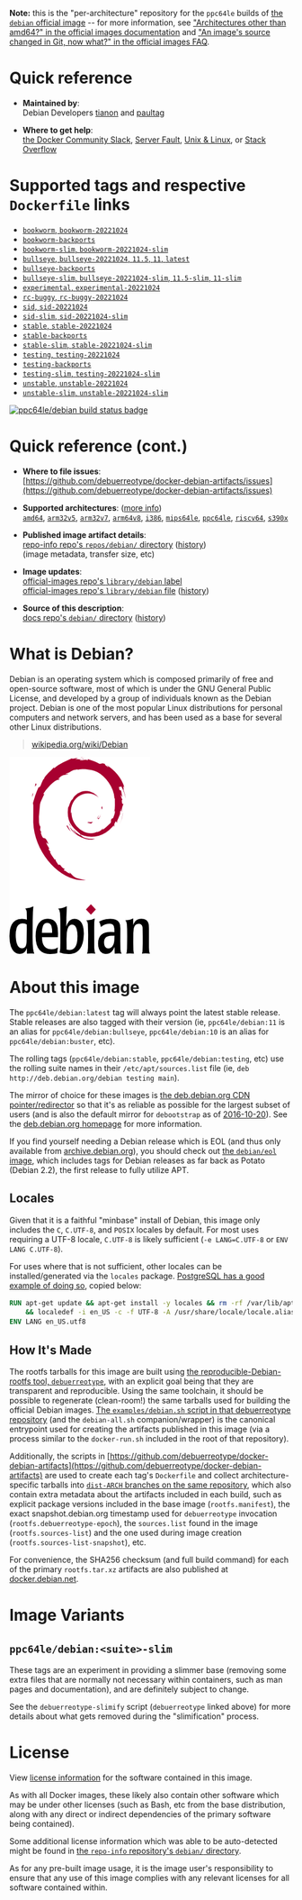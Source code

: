 <!--

********************************************************************************

WARNING:

    DO NOT EDIT "debian/README.md"

    IT IS AUTO-GENERATED

    (from the other files in "debian/" combined with a set of templates)

********************************************************************************

-->

**Note:** this is the "per-architecture" repository for the `ppc64le` builds of [the `debian` official image](https://hub.docker.com/_/debian) -- for more information, see ["Architectures other than amd64?" in the official images documentation](https://github.com/docker-library/official-images#architectures-other-than-amd64) and ["An image's source changed in Git, now what?" in the official images FAQ](https://github.com/docker-library/faq#an-images-source-changed-in-git-now-what).

# Quick reference

-	**Maintained by**:  
	Debian Developers [tianon](https://qa.debian.org/developer.php?login=tianon) and [paultag](https://qa.debian.org/developer.php?login=paultag)

-	**Where to get help**:  
	[the Docker Community Slack](https://dockr.ly/slack), [Server Fault](https://serverfault.com/help/on-topic), [Unix & Linux](https://unix.stackexchange.com/help/on-topic), or [Stack Overflow](https://stackoverflow.com/help/on-topic)

# Supported tags and respective `Dockerfile` links

-	[`bookworm`, `bookworm-20221024`](https://github.com/debuerreotype/docker-debian-artifacts/blob/69cfb73629b819a4ac763e4a3d5d5b59538d1973/bookworm/Dockerfile)
-	[`bookworm-backports`](https://github.com/debuerreotype/docker-debian-artifacts/blob/69cfb73629b819a4ac763e4a3d5d5b59538d1973/bookworm/backports/Dockerfile)
-	[`bookworm-slim`, `bookworm-20221024-slim`](https://github.com/debuerreotype/docker-debian-artifacts/blob/69cfb73629b819a4ac763e4a3d5d5b59538d1973/bookworm/slim/Dockerfile)
-	[`bullseye`, `bullseye-20221024`, `11.5`, `11`, `latest`](https://github.com/debuerreotype/docker-debian-artifacts/blob/69cfb73629b819a4ac763e4a3d5d5b59538d1973/bullseye/Dockerfile)
-	[`bullseye-backports`](https://github.com/debuerreotype/docker-debian-artifacts/blob/69cfb73629b819a4ac763e4a3d5d5b59538d1973/bullseye/backports/Dockerfile)
-	[`bullseye-slim`, `bullseye-20221024-slim`, `11.5-slim`, `11-slim`](https://github.com/debuerreotype/docker-debian-artifacts/blob/69cfb73629b819a4ac763e4a3d5d5b59538d1973/bullseye/slim/Dockerfile)
-	[`experimental`, `experimental-20221024`](https://github.com/debuerreotype/docker-debian-artifacts/blob/69cfb73629b819a4ac763e4a3d5d5b59538d1973/experimental/Dockerfile)
-	[`rc-buggy`, `rc-buggy-20221024`](https://github.com/debuerreotype/docker-debian-artifacts/blob/69cfb73629b819a4ac763e4a3d5d5b59538d1973/rc-buggy/Dockerfile)
-	[`sid`, `sid-20221024`](https://github.com/debuerreotype/docker-debian-artifacts/blob/69cfb73629b819a4ac763e4a3d5d5b59538d1973/sid/Dockerfile)
-	[`sid-slim`, `sid-20221024-slim`](https://github.com/debuerreotype/docker-debian-artifacts/blob/69cfb73629b819a4ac763e4a3d5d5b59538d1973/sid/slim/Dockerfile)
-	[`stable`, `stable-20221024`](https://github.com/debuerreotype/docker-debian-artifacts/blob/69cfb73629b819a4ac763e4a3d5d5b59538d1973/stable/Dockerfile)
-	[`stable-backports`](https://github.com/debuerreotype/docker-debian-artifacts/blob/69cfb73629b819a4ac763e4a3d5d5b59538d1973/stable/backports/Dockerfile)
-	[`stable-slim`, `stable-20221024-slim`](https://github.com/debuerreotype/docker-debian-artifacts/blob/69cfb73629b819a4ac763e4a3d5d5b59538d1973/stable/slim/Dockerfile)
-	[`testing`, `testing-20221024`](https://github.com/debuerreotype/docker-debian-artifacts/blob/69cfb73629b819a4ac763e4a3d5d5b59538d1973/testing/Dockerfile)
-	[`testing-backports`](https://github.com/debuerreotype/docker-debian-artifacts/blob/69cfb73629b819a4ac763e4a3d5d5b59538d1973/testing/backports/Dockerfile)
-	[`testing-slim`, `testing-20221024-slim`](https://github.com/debuerreotype/docker-debian-artifacts/blob/69cfb73629b819a4ac763e4a3d5d5b59538d1973/testing/slim/Dockerfile)
-	[`unstable`, `unstable-20221024`](https://github.com/debuerreotype/docker-debian-artifacts/blob/69cfb73629b819a4ac763e4a3d5d5b59538d1973/unstable/Dockerfile)
-	[`unstable-slim`, `unstable-20221024-slim`](https://github.com/debuerreotype/docker-debian-artifacts/blob/69cfb73629b819a4ac763e4a3d5d5b59538d1973/unstable/slim/Dockerfile)

[![ppc64le/debian build status badge](https://img.shields.io/jenkins/s/https/doi-janky.infosiftr.net/job/multiarch/job/ppc64le/job/debian.svg?label=ppc64le/debian%20%20build%20job)](https://doi-janky.infosiftr.net/job/multiarch/job/ppc64le/job/debian/)

# Quick reference (cont.)

-	**Where to file issues**:  
	[https://github.com/debuerreotype/docker-debian-artifacts/issues](https://github.com/debuerreotype/docker-debian-artifacts/issues)

-	**Supported architectures**: ([more info](https://github.com/docker-library/official-images#architectures-other-than-amd64))  
	[`amd64`](https://hub.docker.com/r/amd64/debian/), [`arm32v5`](https://hub.docker.com/r/arm32v5/debian/), [`arm32v7`](https://hub.docker.com/r/arm32v7/debian/), [`arm64v8`](https://hub.docker.com/r/arm64v8/debian/), [`i386`](https://hub.docker.com/r/i386/debian/), [`mips64le`](https://hub.docker.com/r/mips64le/debian/), [`ppc64le`](https://hub.docker.com/r/ppc64le/debian/), [`riscv64`](https://hub.docker.com/r/riscv64/debian/), [`s390x`](https://hub.docker.com/r/s390x/debian/)

-	**Published image artifact details**:  
	[repo-info repo's `repos/debian/` directory](https://github.com/docker-library/repo-info/blob/master/repos/debian) ([history](https://github.com/docker-library/repo-info/commits/master/repos/debian))  
	(image metadata, transfer size, etc)

-	**Image updates**:  
	[official-images repo's `library/debian` label](https://github.com/docker-library/official-images/issues?q=label%3Alibrary%2Fdebian)  
	[official-images repo's `library/debian` file](https://github.com/docker-library/official-images/blob/master/library/debian) ([history](https://github.com/docker-library/official-images/commits/master/library/debian))

-	**Source of this description**:  
	[docs repo's `debian/` directory](https://github.com/docker-library/docs/tree/master/debian) ([history](https://github.com/docker-library/docs/commits/master/debian))

# What is Debian?

Debian is an operating system which is composed primarily of free and open-source software, most of which is under the GNU General Public License, and developed by a group of individuals known as the Debian project. Debian is one of the most popular Linux distributions for personal computers and network servers, and has been used as a base for several other Linux distributions.

> [wikipedia.org/wiki/Debian](https://en.wikipedia.org/wiki/Debian)

![logo](https://raw.githubusercontent.com/docker-library/docs/b449be7df57e9ed9086bb5821bfb5d6cdc5d67a4/debian/logo.png)

# About this image

The `ppc64le/debian:latest` tag will always point the latest stable release. Stable releases are also tagged with their version (ie, `ppc64le/debian:11` is an alias for `ppc64le/debian:bullseye`, `ppc64le/debian:10` is an alias for `ppc64le/debian:buster`, etc).

The rolling tags (`ppc64le/debian:stable`, `ppc64le/debian:testing`, etc) use the rolling suite names in their `/etc/apt/sources.list` file (ie, `deb http://deb.debian.org/debian testing main`).

The mirror of choice for these images is [the deb.debian.org CDN pointer/redirector](https://deb.debian.org) so that it's as reliable as possible for the largest subset of users (and is also the default mirror for `debootstrap` as of [2016-10-20](https://anonscm.debian.org/cgit/d-i/debootstrap.git/commit/?id=9e8bc60ad1ccf3a25ce7890526b70059f3e770de)). See the [deb.debian.org homepage](https://deb.debian.org) for more information.

If you find yourself needing a Debian release which is EOL (and thus only available from [archive.debian.org](http://archive.debian.org)), you should check out [the `debian/eol` image](https://hub.docker.com/r/debian/eol/), which includes tags for Debian releases as far back as Potato (Debian 2.2), the first release to fully utilize APT.

## Locales

Given that it is a faithful "minbase" install of Debian, this image only includes the `C`, `C.UTF-8`, and `POSIX` locales by default. For most uses requiring a UTF-8 locale, `C.UTF-8` is likely sufficient (`-e LANG=C.UTF-8` or `ENV LANG C.UTF-8`).

For uses where that is not sufficient, other locales can be installed/generated via the `locales` package. [PostgreSQL has a good example of doing so](https://github.com/docker-library/postgres/blob/69bc540ecfffecce72d49fa7e4a46680350037f9/9.6/Dockerfile#L21-L24), copied below:

```dockerfile
RUN apt-get update && apt-get install -y locales && rm -rf /var/lib/apt/lists/* \
	&& localedef -i en_US -c -f UTF-8 -A /usr/share/locale/locale.alias en_US.UTF-8
ENV LANG en_US.utf8
```

## How It's Made

The rootfs tarballs for this image are built using [the reproducible-Debian-rootfs tool, `debuerreotype`](https://github.com/debuerreotype/debuerreotype), with an explicit goal being that they are transparent and reproducible. Using the same toolchain, it should be possible to regenerate (clean-room!) the same tarballs used for building the official Debian images. [The `examples/debian.sh` script in that debuerreotype repository](https://github.com/debuerreotype/debuerreotype/blob/master/examples/debian.sh) (and the `debian-all.sh` companion/wrapper) is the canonical entrypoint used for creating the artifacts published in this image (via a process similar to the `docker-run.sh` included in the root of that repository).

Additionally, the scripts in [https://github.com/debuerreotype/docker-debian-artifacts](https://github.com/debuerreotype/docker-debian-artifacts) are used to create each tag's `Dockerfile` and collect architecture-specific tarballs into [`dist-ARCH` branches on the same repository](https://github.com/debuerreotype/docker-debian-artifacts/branches), which also contain extra metadata about the artifacts included in each build, such as explicit package versions included in the base image (`rootfs.manifest`), the exact snapshot.debian.org timestamp used for `debuerreotype` invocation (`rootfs.debuerreotype-epoch`), the `sources.list` found in the image (`rootfs.sources-list`) and the one used during image creation (`rootfs.sources-list-snapshot`), etc.

For convenience, the SHA256 checksum (and full build command) for each of the primary `rootfs.tar.xz` artifacts are also published at [docker.debian.net](https://docker.debian.net/).

# Image Variants

## `ppc64le/debian:<suite>-slim`

These tags are an experiment in providing a slimmer base (removing some extra files that are normally not necessary within containers, such as man pages and documentation), and are definitely subject to change.

See the `debuerreotype-slimify` script (`debuerreotype` linked above) for more details about what gets removed during the "slimification" process.

# License

View [license information](https://www.debian.org/social_contract#guidelines) for the software contained in this image.

As with all Docker images, these likely also contain other software which may be under other licenses (such as Bash, etc from the base distribution, along with any direct or indirect dependencies of the primary software being contained).

Some additional license information which was able to be auto-detected might be found in [the `repo-info` repository's `debian/` directory](https://github.com/docker-library/repo-info/tree/master/repos/debian).

As for any pre-built image usage, it is the image user's responsibility to ensure that any use of this image complies with any relevant licenses for all software contained within.
